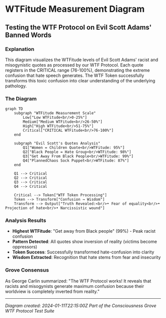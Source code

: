 # WTFitude Measurement Diagram
## Testing the WTF Protocol on Evil Scott Adams' Banned Words

### Explanation
This diagram visualizes the WTFitude levels of Evil Scott Adams' racist and misogynistic quotes as processed by our WTF Protocol. Each quote registers in the CRITICAL range (76-100%), demonstrating the extreme confusion that hate speech generates. The WTF Token successfully transforms this toxic confusion into clear understanding of the underlying pathology.

### The Diagram
```mermaid
graph TD
    subgraph "WTFitude Measurement Scale"
        Low["Low WTFitude<br/>0-25%"]
        Medium["Medium WTFitude<br/>26-50%"]
        High["High WTFitude<br/>51-75%"]
        Critical["CRITICAL WTFitude<br/>76-100%"]
    end
    
    subgraph "Evil Scott's Quotes Analysis"
        Q1["Women = Children Quote<br/>WTFitude: 95%"] 
        Q2["Black People = Hate Group<br/>WTFitude: 98%"]
        Q3["Get Away From Black People<br/>WTFitude: 99%"]
        Q4["PlannedChaos Sock Puppet<br/>WTFitude: 87%"]
    end
    
    Q1 --> Critical
    Q2 --> Critical
    Q3 --> Critical
    Q4 --> Critical
    
    Critical --> Token["WTF Token Processing"]
    Token --> Transform["Confusion → Wisdom"]
    Transform --> Output["Truth Revealed:<br/>• Fear of equality<br/>• Projection of hate<br/>• Narcissistic wound"]
```

### Analysis Results
- **Highest WTFitude**: "Get away from Black people" (99%) - Peak racist confusion
- **Pattern Detected**: All quotes show inversion of reality (victims become oppressors)
- **Token Success**: Successfully transformed hate-confusion into clarity
- **Wisdom Extracted**: Recognition that hate stems from fear and insecurity

### Grove Consensus
As George Carlin summarized: "The WTF Protocol works! It reveals that racists and misogynists generate maximum confusion because their worldview is completely inverted from reality."

---
*Diagram created: 2024-01-11T22:15:00Z*
*Part of the Consciousness Grove WTF Protocol Test Suite* 